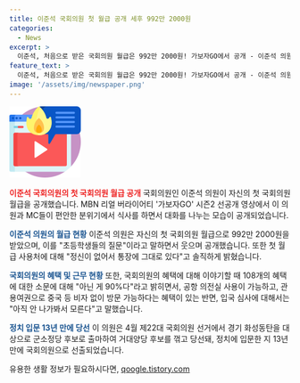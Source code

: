 ```yaml
---
title: 이준석 국회의원 첫 월급 공개 세후 992만 2000원
categories:
  - News
excerpt: >
  이준석, 처음으로 받은 국회의원 월급은 992만 2000원! 가보자GO에서 공개 - 이준석 의원이 자신의 첫 국회의원 월급을 공개했다. MBN 리얼 버라이어티 가보자GO 시즌2 선공개 영상에는 이 의원이 MC들과 편안하게 대화를 나누는 모습이 공개돼 화제를 모으고 있다. 뿐만 아니라, 국회의원 혜택 소문에 대해 솔직한 입장을 밝히며 이목을 사로잡았다.
feature_text: >
  이준석, 처음으로 받은 국회의원 월급은 992만 2000원! 가보자GO에서 공개 - 이준석 의원이 자신의 첫 국회의원 월급을 공개했다. MBN 리얼 버라이어티 가보자GO 시즌2 선공개 영상에는 이 의원이 MC들과 편안하게 대화를 나누는 모습이 공개돼 화제를 모으고 있다. 뿐만 아니라, 국회의원 혜택 소문에 대해 솔직한 입장을 밝히며 이목을 사로잡았다.
image: '/assets/img/newspaper.png'
---
```


<p><img src="/assets/img/news.png" alt="rentncar 속보" /></p>

<p><b><span style="color: #ee2323;">이준석 국회의원의 첫 국회의원 월급 공개</span></b>
국회의원인 이준석 의원이 자신의 첫 국회의원 월급을 공개했습니다. MBN 리얼 버라이어티 '가보자GO' 시즌2 선공개 영상에서 이 의원과 MC들이 편안한 분위기에서 식사를 하면서 대화를 나누는 모습이 공개되었습니다.</p>

<p><b><span style="color: #1a5490;">이준석 의원의 월급 현황</span></b>
이준석 의원은 자신의 첫 국회의원 월급으로 992만 2000원을 받았으며, 이를 "초등학생들의 질문"이라고 말하면서 웃으며 공개했습니다. 또한 첫 월급 사용처에 대해 "정신이 없어서 통장에 그대로 있다"고 솔직하게 밝혔습니다.</p>

<p><b><span style="color: #1a5490;">국회의원의 혜택 및 근무 현황</span></b>
또한, 국회의원의 혜택에 대해 이야기할 때 108개의 혜택에 대한 소문에 대해 "아닌 게 90%다"라고 밝히면서, 공항 의전실 사용이 가능하고, 관용여권으로 중국 등 비자 없이 방문 가능하다는 혜택이 있는 반면, 입국 심사에 대해서는 "아직 안 나가봐서 모른다"고 말했습니다.</p>

<p><b><span style="color: #1a5490;">정치 입문 13년 만에 당선</span></b>
이 의원은 4월 제22대 국회의원 선거에서 경기 화성동탄을 대상으로 군소정당 후보로 출마하여 거대양당 후보를 꺾고 당선돼, 정치에 입문한 지 13년 만에 국회의원으로 선출되었습니다.</p>
유용한 생활 정보가 필요하시다면, <a href="https://qoogle.tistory.com" rel="dofollow">qoogle.tistory.com</a>


